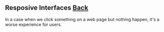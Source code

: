 ## Resposive Interfaces [Back](./../high_performance.md)

In a case when we click something on a web page but nothing happen, it's a worse experience for users.
